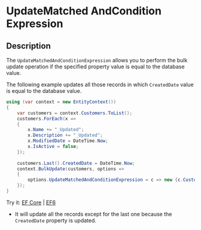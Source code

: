 # UpdateMatched AndCondition Expression

## Description

The `UpdateMatchedAndConditionExpression` allows you to perform the bulk update operation if the specified property value is equal to the database value. 

The following example updates all those records in which `CreatedDate` value is equal to the database value.

```csharp
using (var context = new EntityContext())
{
    var customers = context.Customers.ToList();
    customers.ForEach(x => 
    { 
        x.Name += "_Updated"; 
        x.Description += "_Updated"; 
        x.ModifiedDate = DateTime.Now; 
        x.IsActive = false; 
    });
    
    customers.Last().CreatedDate = DateTime.Now;
    context.BulkUpdate(customers, options => 
    {
        options.UpdateMatchedAndConditionExpression = c => new {c.CustomerID, c.CreatedDate };
    });
}
```

Try it: [EF Core](https://dotnetfiddle.net/NUwq90) | [EF6](https://dotnetfiddle.net/qq3XCY)

 - It will update all the records except for the last one because the `CreatedDate` property is updated.
